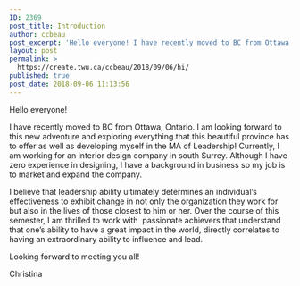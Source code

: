```yaml
---
ID: 2369
post_title: Introduction
author: ccbeau
post_excerpt: 'Hello everyone! I have recently moved to BC from Ottawa, Ontario. I am looking forward to this new adventure and exploring everything that this beautiful province has to offer as well as developing myself in the MA of Leadership! Currently, I am working for an interior design company in south Surrey. Although I have zero &hellip; <p><a href="https://create.twu.ca/ccbeau/2018/09/06/hi/">Continue reading<span> "Introduction"</span></a></p>'
layout: post
permalink: >
  https://create.twu.ca/ccbeau/2018/09/06/hi/
published: true
post_date: 2018-09-06 11:13:56
---
```

Hello everyone!

I have recently moved to BC from Ottawa, Ontario. I am looking forward to this new adventure and exploring everything that this beautiful province has to offer as well as developing myself in the MA of Leadership! Currently, I am working for an interior design company in south Surrey. Although I have zero experience in designing, I have a background in business so my job is to market and expand the company.

I believe that leadership ability ultimately determines an individual&#8217;s effectiveness to exhibit change in not only the organization they work for but also in the lives of those closest to him or her. Over the course of this semester, I am thrilled to work with  passionate achievers that understand that one&#8217;s ability to have a great impact in the world, directly correlates to having an extraordinary ability to influence and lead.

Looking forward to meeting you all!

Christina